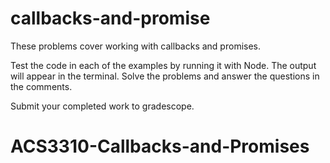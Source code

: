 # callbacks-and-promise
 
These problems cover working with callbacks and promises. 

Test the code in each of the examples by running it with Node. The output will appear in the terminal. Solve the problems and answer the questions in the comments. 

Submit your completed work to gradescope. 
# ACS3310-Callbacks-and-Promises
